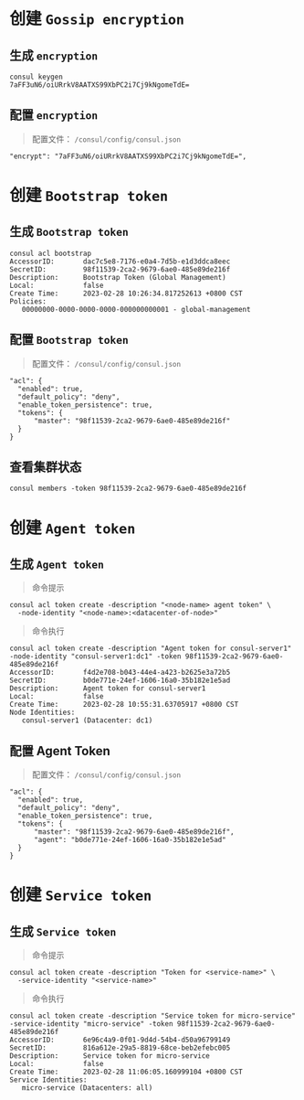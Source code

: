 # 创建 `Gossip encryption`

## 生成 `encryption`

```shell
consul keygen
7aFF3uN6/oiURrkV8AATXS99XbPC2i7Cj9kNgomeTdE=
```

## 配置 `encryption`

> 配置文件： `/consul/config/consul.json`

```shell
"encrypt": "7aFF3uN6/oiURrkV8AATXS99XbPC2i7Cj9kNgomeTdE=",
```

# 创建 `Bootstrap token`

## 生成 `Bootstrap token`

```shell
consul acl bootstrap
AccessorID:       dac7c5e8-7176-e0a4-7d5b-e1d3ddca8eec
SecretID:         98f11539-2ca2-9679-6ae0-485e89de216f
Description:      Bootstrap Token (Global Management)
Local:            false
Create Time:      2023-02-28 10:26:34.817252613 +0800 CST
Policies:
   00000000-0000-0000-0000-000000000001 - global-management
```

## 配置 `Bootstrap token`

> 配置文件： `/consul/config/consul.json`

```shell
"acl": {
  "enabled": true,
  "default_policy": "deny",
  "enable_token_persistence": true,
  "tokens": {
      "master": "98f11539-2ca2-9679-6ae0-485e89de216f"
  }
}
```

## 查看集群状态

```shell
consul members -token 98f11539-2ca2-9679-6ae0-485e89de216f
```

# 创建 `Agent token`

## 生成 `Agent token`

> 命令提示

```shell
consul acl token create -description "<node-name> agent token" \
  -node-identity "<node-name>:<datacenter-of-node>"
```

> 命令执行

```shell
consul acl token create -description "Agent token for consul-server1" -node-identity "consul-server1:dc1" -token 98f11539-2ca2-9679-6ae0-485e89de216f
AccessorID:       f4d2e708-b043-44e4-a423-b2625e3a72b5
SecretID:         b0de771e-24ef-1606-16a0-35b182e1e5ad
Description:      Agent token for consul-server1
Local:            false
Create Time:      2023-02-28 10:55:31.63705917 +0800 CST
Node Identities:
   consul-server1 (Datacenter: dc1)
```

## 配置 Agent Token

> 配置文件： `/consul/config/consul.json`

```shell
"acl": {
  "enabled": true,
  "default_policy": "deny",
  "enable_token_persistence": true,
  "tokens": {
      "master": "98f11539-2ca2-9679-6ae0-485e89de216f",
      "agent": "b0de771e-24ef-1606-16a0-35b182e1e5ad"
  }
}
```

# 创建 `Service token`

## 生成 `Service token`

> 命令提示

```shell
consul acl token create -description "Token for <service-name>" \
  -service-identity "<service-name>"
```

> 命令执行

```shell
consul acl token create -description "Service token for micro-service" -service-identity "micro-service" -token 98f11539-2ca2-9679-6ae0-485e89de216f
AccessorID:       6e96c4a9-0f01-9d4d-54b4-d50a96799149
SecretID:         816a612e-29a5-8819-68ce-beb2efebc005
Description:      Service token for micro-service
Local:            false
Create Time:      2023-02-28 11:06:05.160999104 +0800 CST
Service Identities:
   micro-service (Datacenters: all)
```